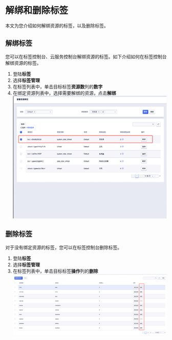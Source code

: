 # 解绑和删除标签
本文为您介绍如何解绑资源的标签，以及删除标签。

## 解绑标签
您可以在标签控制台、云服务控制台解绑资源的标签。如下介绍如何在标签控制台解绑资源的标签。
1. 登陆**标签**
2. 选择**标签管理**
3. 在标签列表中，单击目标标签**资源数**列的**数字**
4. 在绑定资源列表中，选择需要解绑的资源，点击**解绑**
![解绑标签](/images/解绑标签.png)

## 删除标签
对于没有绑定资源的标签，您可以在标签控制台删除标签。
1. 登陆**标签**
2. 选择**标签管理**
3. 在标签列表中，单击目标标签**操作**列的**删除**
![删除标签](/images/删除标签.png)
